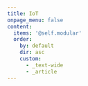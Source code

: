 ```yaml
---
title: IoT
onpage_menu: false
content:
  items: '@self.modular'
  order:
    by: default
    dir: asc
    custom:
      - _text-wide
      - _article
---
```


